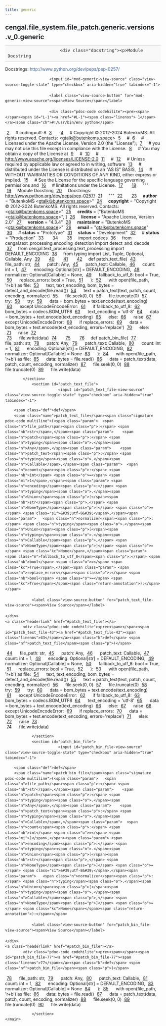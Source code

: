 ```yaml
---
title: generic
---
```


<div>
    <main class="pdoc">
            <section class="module-info">
                    <h1 class="modulename">
cengal<wbr>.file_system<wbr>.file_patch<wbr>.generic<wbr>.versions<wbr>.v_0<wbr>.generic    </h1>

                        <div class="docstring"><p>Module Docstring
Docstrings: <a href="http://www.python.org/dev/peps/pep-0257/">http://www.python.org/dev/peps/pep-0257/</a></p>
</div>

                        <input id="mod-generic-view-source" class="view-source-toggle-state" type="checkbox" aria-hidden="true" tabindex="-1">

                        <label class="view-source-button" for="mod-generic-view-source"><span>View Source</span></label>

                        <div class="pdoc-code codehilite"><pre><span></span><span id="L-1"><a href="#L-1"><span class="linenos"> 1</span></a><span class="ch">#!/usr/bin/env python</span>
</span><span id="L-2"><a href="#L-2"><span class="linenos"> 2</span></a><span class="c1"># coding=utf-8</span>
</span><span id="L-3"><a href="#L-3"><span class="linenos"> 3</span></a>
</span><span id="L-4"><a href="#L-4"><span class="linenos"> 4</span></a><span class="c1"># Copyright © 2012-2024 ButenkoMS. All rights reserved. Contacts: &lt;gtalk@butenkoms.space&gt;</span>
</span><span id="L-5"><a href="#L-5"><span class="linenos"> 5</span></a><span class="c1"># </span>
</span><span id="L-6"><a href="#L-6"><span class="linenos"> 6</span></a><span class="c1"># Licensed under the Apache License, Version 2.0 (the &quot;License&quot;);</span>
</span><span id="L-7"><a href="#L-7"><span class="linenos"> 7</span></a><span class="c1"># you may not use this file except in compliance with the License.</span>
</span><span id="L-8"><a href="#L-8"><span class="linenos"> 8</span></a><span class="c1"># You may obtain a copy of the License at</span>
</span><span id="L-9"><a href="#L-9"><span class="linenos"> 9</span></a><span class="c1"># </span>
</span><span id="L-10"><a href="#L-10"><span class="linenos">10</span></a><span class="c1">#     http://www.apache.org/licenses/LICENSE-2.0</span>
</span><span id="L-11"><a href="#L-11"><span class="linenos">11</span></a><span class="c1"># </span>
</span><span id="L-12"><a href="#L-12"><span class="linenos">12</span></a><span class="c1"># Unless required by applicable law or agreed to in writing, software</span>
</span><span id="L-13"><a href="#L-13"><span class="linenos">13</span></a><span class="c1"># distributed under the License is distributed on an &quot;AS IS&quot; BASIS,</span>
</span><span id="L-14"><a href="#L-14"><span class="linenos">14</span></a><span class="c1"># WITHOUT WARRANTIES OR CONDITIONS OF ANY KIND, either express or implied.</span>
</span><span id="L-15"><a href="#L-15"><span class="linenos">15</span></a><span class="c1"># See the License for the specific language governing permissions and</span>
</span><span id="L-16"><a href="#L-16"><span class="linenos">16</span></a><span class="c1"># limitations under the License.</span>
</span><span id="L-17"><a href="#L-17"><span class="linenos">17</span></a>
</span><span id="L-18"><a href="#L-18"><span class="linenos">18</span></a><span class="sd">&quot;&quot;&quot;</span>
</span><span id="L-19"><a href="#L-19"><span class="linenos">19</span></a><span class="sd">Module Docstring</span>
</span><span id="L-20"><a href="#L-20"><span class="linenos">20</span></a><span class="sd">Docstrings: http://www.python.org/dev/peps/pep-0257/</span>
</span><span id="L-21"><a href="#L-21"><span class="linenos">21</span></a><span class="sd">&quot;&quot;&quot;</span>
</span><span id="L-22"><a href="#L-22"><span class="linenos">22</span></a>
</span><span id="L-23"><a href="#L-23"><span class="linenos">23</span></a><span class="n">__author__</span> <span class="o">=</span> <span class="s2">&quot;ButenkoMS &lt;gtalk@butenkoms.space&gt;&quot;</span>
</span><span id="L-24"><a href="#L-24"><span class="linenos">24</span></a><span class="n">__copyright__</span> <span class="o">=</span> <span class="s2">&quot;Copyright © 2012-2024 ButenkoMS. All rights reserved. Contacts: &lt;gtalk@butenkoms.space&gt;&quot;</span>
</span><span id="L-25"><a href="#L-25"><span class="linenos">25</span></a><span class="n">__credits__</span> <span class="o">=</span> <span class="p">[</span><span class="s2">&quot;ButenkoMS &lt;gtalk@butenkoms.space&gt;&quot;</span><span class="p">,</span> <span class="p">]</span>
</span><span id="L-26"><a href="#L-26"><span class="linenos">26</span></a><span class="n">__license__</span> <span class="o">=</span> <span class="s2">&quot;Apache License, Version 2.0&quot;</span>
</span><span id="L-27"><a href="#L-27"><span class="linenos">27</span></a><span class="n">__version__</span> <span class="o">=</span> <span class="s2">&quot;4.3.4&quot;</span>
</span><span id="L-28"><a href="#L-28"><span class="linenos">28</span></a><span class="n">__maintainer__</span> <span class="o">=</span> <span class="s2">&quot;ButenkoMS &lt;gtalk@butenkoms.space&gt;&quot;</span>
</span><span id="L-29"><a href="#L-29"><span class="linenos">29</span></a><span class="n">__email__</span> <span class="o">=</span> <span class="s2">&quot;gtalk@butenkoms.space&quot;</span>
</span><span id="L-30"><a href="#L-30"><span class="linenos">30</span></a><span class="c1"># __status__ = &quot;Prototype&quot;</span>
</span><span id="L-31"><a href="#L-31"><span class="linenos">31</span></a><span class="n">__status__</span> <span class="o">=</span> <span class="s2">&quot;Development&quot;</span>
</span><span id="L-32"><a href="#L-32"><span class="linenos">32</span></a><span class="c1"># __status__ = &quot;Production&quot;</span>
</span><span id="L-33"><a href="#L-33"><span class="linenos">33</span></a>
</span><span id="L-34"><a href="#L-34"><span class="linenos">34</span></a>
</span><span id="L-35"><a href="#L-35"><span class="linenos">35</span></a><span class="kn">import</span> <span class="nn">codecs</span>
</span><span id="L-36"><a href="#L-36"><span class="linenos">36</span></a><span class="kn">from</span> <span class="nn">cengal.text_processing.encoding_detection</span> <span class="kn">import</span> <span class="n">detect_and_decode</span>
</span><span id="L-37"><a href="#L-37"><span class="linenos">37</span></a><span class="kn">from</span> <span class="nn">cengal.text_processing.text_processing</span> <span class="kn">import</span> <span class="n">DEFAULT_ENCODING</span>
</span><span id="L-38"><a href="#L-38"><span class="linenos">38</span></a><span class="kn">from</span> <span class="nn">typing</span> <span class="kn">import</span> <span class="n">List</span><span class="p">,</span> <span class="n">Tuple</span><span class="p">,</span> <span class="n">Optional</span><span class="p">,</span> <span class="n">Callable</span><span class="p">,</span> <span class="n">Any</span>
</span><span id="L-39"><a href="#L-39"><span class="linenos">39</span></a>
</span><span id="L-40"><a href="#L-40"><span class="linenos">40</span></a>
</span><span id="L-41"><a href="#L-41"><span class="linenos">41</span></a>
</span><span id="L-42"><a href="#L-42"><span class="linenos">42</span></a><span class="k">def</span> <span class="nf">patch_text_file</span><span class="p">(</span>
</span><span id="L-43"><a href="#L-43"><span class="linenos">43</span></a>        <span class="n">file_path</span><span class="p">:</span> <span class="nb">str</span><span class="p">,</span> 
</span><span id="L-44"><a href="#L-44"><span class="linenos">44</span></a>        <span class="n">patch</span><span class="p">:</span> <span class="n">Any</span><span class="p">,</span> 
</span><span id="L-45"><a href="#L-45"><span class="linenos">45</span></a>        <span class="n">patch_text</span><span class="p">:</span> <span class="n">Callable</span><span class="p">,</span> 
</span><span id="L-46"><a href="#L-46"><span class="linenos">46</span></a>        <span class="n">count</span><span class="p">:</span> <span class="nb">int</span> <span class="o">=</span> <span class="mi">1</span><span class="p">,</span> 
</span><span id="L-47"><a href="#L-47"><span class="linenos">47</span></a>        <span class="n">encoding</span><span class="p">:</span> <span class="n">Optional</span><span class="p">[</span><span class="nb">str</span><span class="p">]</span> <span class="o">=</span> <span class="n">DEFAULT_ENCODING</span><span class="p">,</span> 
</span><span id="L-48"><a href="#L-48"><span class="linenos">48</span></a>        <span class="n">normalizer</span><span class="p">:</span> <span class="n">Optional</span><span class="p">[</span><span class="n">Callable</span><span class="p">]</span> <span class="o">=</span> <span class="kc">None</span><span class="p">,</span>
</span><span id="L-49"><a href="#L-49"><span class="linenos">49</span></a>        <span class="n">fallback_to_utf_8</span><span class="p">:</span> <span class="nb">bool</span> <span class="o">=</span> <span class="kc">True</span><span class="p">,</span>
</span><span id="L-50"><a href="#L-50"><span class="linenos">50</span></a>        <span class="n">replace_errors</span><span class="p">:</span> <span class="nb">bool</span> <span class="o">=</span> <span class="kc">True</span><span class="p">,</span>
</span><span id="L-51"><a href="#L-51"><span class="linenos">51</span></a>        <span class="p">):</span>
</span><span id="L-52"><a href="#L-52"><span class="linenos">52</span></a>    <span class="k">with</span> <span class="nb">open</span><span class="p">(</span><span class="n">file_path</span><span class="p">,</span> <span class="s1">&#39;r+b&#39;</span><span class="p">)</span> <span class="k">as</span> <span class="n">file</span><span class="p">:</span>
</span><span id="L-53"><a href="#L-53"><span class="linenos">53</span></a>        <span class="n">text</span><span class="p">,</span> <span class="n">text_encoding</span><span class="p">,</span> <span class="n">bom_bytes</span> <span class="o">=</span> <span class="n">detect_and_decode</span><span class="p">(</span><span class="n">file</span><span class="o">.</span><span class="n">read</span><span class="p">())</span>
</span><span id="L-54"><a href="#L-54"><span class="linenos">54</span></a>        <span class="n">text</span> <span class="o">=</span> <span class="n">patch_text</span><span class="p">(</span><span class="n">text</span><span class="p">,</span> <span class="n">patch</span><span class="p">,</span> <span class="n">count</span><span class="p">,</span> <span class="n">encoding</span><span class="p">,</span> <span class="n">normalizer</span><span class="p">)</span>
</span><span id="L-55"><a href="#L-55"><span class="linenos">55</span></a>        <span class="n">file</span><span class="o">.</span><span class="n">seek</span><span class="p">(</span><span class="mi">0</span><span class="p">,</span> <span class="mi">0</span><span class="p">)</span>
</span><span id="L-56"><a href="#L-56"><span class="linenos">56</span></a>        <span class="n">file</span><span class="o">.</span><span class="n">truncate</span><span class="p">(</span><span class="mi">0</span><span class="p">)</span>
</span><span id="L-57"><a href="#L-57"><span class="linenos">57</span></a>        <span class="k">try</span><span class="p">:</span>
</span><span id="L-58"><a href="#L-58"><span class="linenos">58</span></a>            <span class="k">try</span><span class="p">:</span>
</span><span id="L-59"><a href="#L-59"><span class="linenos">59</span></a>                <span class="n">data</span> <span class="o">=</span> <span class="n">bom_bytes</span> <span class="o">+</span> <span class="n">text</span><span class="o">.</span><span class="n">encode</span><span class="p">(</span><span class="n">text_encoding</span><span class="p">)</span>
</span><span id="L-60"><a href="#L-60"><span class="linenos">60</span></a>            <span class="k">except</span> <span class="ne">UnicodeEncodeError</span><span class="p">:</span>
</span><span id="L-61"><a href="#L-61"><span class="linenos">61</span></a>                <span class="k">if</span> <span class="n">fallback_to_utf_8</span><span class="p">:</span>
</span><span id="L-62"><a href="#L-62"><span class="linenos">62</span></a>                    <span class="n">bom_bytes</span> <span class="o">=</span> <span class="n">codecs</span><span class="o">.</span><span class="n">BOM_UTF8</span>
</span><span id="L-63"><a href="#L-63"><span class="linenos">63</span></a>                    <span class="n">text_encoding</span> <span class="o">=</span> <span class="s1">&#39;utf-8&#39;</span>
</span><span id="L-64"><a href="#L-64"><span class="linenos">64</span></a>                    <span class="n">data</span> <span class="o">=</span> <span class="n">bom_bytes</span> <span class="o">+</span> <span class="n">text</span><span class="o">.</span><span class="n">encode</span><span class="p">(</span><span class="n">text_encoding</span><span class="p">)</span>
</span><span id="L-65"><a href="#L-65"><span class="linenos">65</span></a>                <span class="k">else</span><span class="p">:</span>
</span><span id="L-66"><a href="#L-66"><span class="linenos">66</span></a>                    <span class="k">raise</span>
</span><span id="L-67"><a href="#L-67"><span class="linenos">67</span></a>        <span class="k">except</span> <span class="ne">UnicodeEncodeError</span><span class="p">:</span>
</span><span id="L-68"><a href="#L-68"><span class="linenos">68</span></a>            <span class="k">if</span> <span class="n">replace_errors</span><span class="p">:</span>
</span><span id="L-69"><a href="#L-69"><span class="linenos">69</span></a>                <span class="n">data</span> <span class="o">=</span> <span class="n">bom_bytes</span> <span class="o">+</span> <span class="n">text</span><span class="o">.</span><span class="n">encode</span><span class="p">(</span><span class="n">text_encoding</span><span class="p">,</span> <span class="n">errors</span><span class="o">=</span><span class="s1">&#39;replace&#39;</span><span class="p">)</span>
</span><span id="L-70"><a href="#L-70"><span class="linenos">70</span></a>            <span class="k">else</span><span class="p">:</span>
</span><span id="L-71"><a href="#L-71"><span class="linenos">71</span></a>                <span class="k">raise</span>
</span><span id="L-72"><a href="#L-72"><span class="linenos">72</span></a>        
</span><span id="L-73"><a href="#L-73"><span class="linenos">73</span></a>        <span class="n">file</span><span class="o">.</span><span class="n">write</span><span class="p">(</span><span class="n">data</span><span class="p">)</span>
</span><span id="L-74"><a href="#L-74"><span class="linenos">74</span></a>
</span><span id="L-75"><a href="#L-75"><span class="linenos">75</span></a>
</span><span id="L-76"><a href="#L-76"><span class="linenos">76</span></a><span class="k">def</span> <span class="nf">patch_bin_file</span><span class="p">(</span>
</span><span id="L-77"><a href="#L-77"><span class="linenos">77</span></a>        <span class="n">file_path</span><span class="p">:</span> <span class="nb">str</span><span class="p">,</span> 
</span><span id="L-78"><a href="#L-78"><span class="linenos">78</span></a>        <span class="n">patch</span><span class="p">:</span> <span class="n">Any</span><span class="p">,</span> 
</span><span id="L-79"><a href="#L-79"><span class="linenos">79</span></a>        <span class="n">patch_text</span><span class="p">:</span> <span class="n">Callable</span><span class="p">,</span> 
</span><span id="L-80"><a href="#L-80"><span class="linenos">80</span></a>        <span class="n">count</span><span class="p">:</span> <span class="nb">int</span> <span class="o">=</span> <span class="mi">1</span><span class="p">,</span> 
</span><span id="L-81"><a href="#L-81"><span class="linenos">81</span></a>        <span class="n">encoding</span><span class="p">:</span> <span class="n">Optional</span><span class="p">[</span><span class="nb">str</span><span class="p">]</span> <span class="o">=</span> <span class="n">DEFAULT_ENCODING</span><span class="p">,</span> 
</span><span id="L-82"><a href="#L-82"><span class="linenos">82</span></a>        <span class="n">normalizer</span><span class="p">:</span> <span class="n">Optional</span><span class="p">[</span><span class="n">Callable</span><span class="p">]</span> <span class="o">=</span> <span class="kc">None</span>
</span><span id="L-83"><a href="#L-83"><span class="linenos">83</span></a>        <span class="p">):</span>
</span><span id="L-84"><a href="#L-84"><span class="linenos">84</span></a>    <span class="k">with</span> <span class="nb">open</span><span class="p">(</span><span class="n">file_path</span><span class="p">,</span> <span class="s1">&#39;r+b&#39;</span><span class="p">)</span> <span class="k">as</span> <span class="n">file</span><span class="p">:</span>
</span><span id="L-85"><a href="#L-85"><span class="linenos">85</span></a>        <span class="n">data</span><span class="p">:</span> <span class="nb">bytes</span> <span class="o">=</span> <span class="n">file</span><span class="o">.</span><span class="n">read</span><span class="p">()</span>
</span><span id="L-86"><a href="#L-86"><span class="linenos">86</span></a>        <span class="n">data</span> <span class="o">=</span> <span class="n">patch_text</span><span class="p">(</span><span class="n">data</span><span class="p">,</span> <span class="n">patch</span><span class="p">,</span> <span class="n">count</span><span class="p">,</span> <span class="n">encoding</span><span class="p">,</span> <span class="n">normalizer</span><span class="p">)</span>
</span><span id="L-87"><a href="#L-87"><span class="linenos">87</span></a>        <span class="n">file</span><span class="o">.</span><span class="n">seek</span><span class="p">(</span><span class="mi">0</span><span class="p">,</span> <span class="mi">0</span><span class="p">)</span>
</span><span id="L-88"><a href="#L-88"><span class="linenos">88</span></a>        <span class="n">file</span><span class="o">.</span><span class="n">truncate</span><span class="p">(</span><span class="mi">0</span><span class="p">)</span>
</span><span id="L-89"><a href="#L-89"><span class="linenos">89</span></a>        <span class="n">file</span><span class="o">.</span><span class="n">write</span><span class="p">(</span><span class="n">data</span><span class="p">)</span>
</span></pre></div>


            </section>
                <section id="patch_text_file">
                            <input id="patch_text_file-view-source" class="view-source-toggle-state" type="checkbox" aria-hidden="true" tabindex="-1">
<div class="attr function">
            
        <span class="def">def</span>
        <span class="name">patch_text_file</span><span class="signature pdoc-code multiline">(<span class="param">	<span class="n">file_path</span><span class="p">:</span> <span class="nb">str</span>,</span><span class="param">	<span class="n">patch</span><span class="p">:</span> <span class="n">typing</span><span class="o">.</span><span class="n">Any</span>,</span><span class="param">	<span class="n">patch_text</span><span class="p">:</span> <span class="n">typing</span><span class="o">.</span><span class="n">Callable</span>,</span><span class="param">	<span class="n">count</span><span class="p">:</span> <span class="nb">int</span> <span class="o">=</span> <span class="mi">1</span>,</span><span class="param">	<span class="n">encoding</span><span class="p">:</span> <span class="n">typing</span><span class="o">.</span><span class="n">Union</span><span class="p">[</span><span class="nb">str</span><span class="p">,</span> <span class="n">NoneType</span><span class="p">]</span> <span class="o">=</span> <span class="s1">&#39;utf-8&#39;</span>,</span><span class="param">	<span class="n">normalizer</span><span class="p">:</span> <span class="n">typing</span><span class="o">.</span><span class="n">Union</span><span class="p">[</span><span class="n">typing</span><span class="o">.</span><span class="n">Callable</span><span class="p">,</span> <span class="n">NoneType</span><span class="p">]</span> <span class="o">=</span> <span class="kc">None</span>,</span><span class="param">	<span class="n">fallback_to_utf_8</span><span class="p">:</span> <span class="nb">bool</span> <span class="o">=</span> <span class="kc">True</span>,</span><span class="param">	<span class="n">replace_errors</span><span class="p">:</span> <span class="nb">bool</span> <span class="o">=</span> <span class="kc">True</span></span><span class="return-annotation">):</span></span>

                <label class="view-source-button" for="patch_text_file-view-source"><span>View Source</span></label>

    </div>
    <a class="headerlink" href="#patch_text_file"></a>
            <div class="pdoc-code codehilite"><pre><span></span><span id="patch_text_file-43"><a href="#patch_text_file-43"><span class="linenos">43</span></a><span class="k">def</span> <span class="nf">patch_text_file</span><span class="p">(</span>
</span><span id="patch_text_file-44"><a href="#patch_text_file-44"><span class="linenos">44</span></a>        <span class="n">file_path</span><span class="p">:</span> <span class="nb">str</span><span class="p">,</span> 
</span><span id="patch_text_file-45"><a href="#patch_text_file-45"><span class="linenos">45</span></a>        <span class="n">patch</span><span class="p">:</span> <span class="n">Any</span><span class="p">,</span> 
</span><span id="patch_text_file-46"><a href="#patch_text_file-46"><span class="linenos">46</span></a>        <span class="n">patch_text</span><span class="p">:</span> <span class="n">Callable</span><span class="p">,</span> 
</span><span id="patch_text_file-47"><a href="#patch_text_file-47"><span class="linenos">47</span></a>        <span class="n">count</span><span class="p">:</span> <span class="nb">int</span> <span class="o">=</span> <span class="mi">1</span><span class="p">,</span> 
</span><span id="patch_text_file-48"><a href="#patch_text_file-48"><span class="linenos">48</span></a>        <span class="n">encoding</span><span class="p">:</span> <span class="n">Optional</span><span class="p">[</span><span class="nb">str</span><span class="p">]</span> <span class="o">=</span> <span class="n">DEFAULT_ENCODING</span><span class="p">,</span> 
</span><span id="patch_text_file-49"><a href="#patch_text_file-49"><span class="linenos">49</span></a>        <span class="n">normalizer</span><span class="p">:</span> <span class="n">Optional</span><span class="p">[</span><span class="n">Callable</span><span class="p">]</span> <span class="o">=</span> <span class="kc">None</span><span class="p">,</span>
</span><span id="patch_text_file-50"><a href="#patch_text_file-50"><span class="linenos">50</span></a>        <span class="n">fallback_to_utf_8</span><span class="p">:</span> <span class="nb">bool</span> <span class="o">=</span> <span class="kc">True</span><span class="p">,</span>
</span><span id="patch_text_file-51"><a href="#patch_text_file-51"><span class="linenos">51</span></a>        <span class="n">replace_errors</span><span class="p">:</span> <span class="nb">bool</span> <span class="o">=</span> <span class="kc">True</span><span class="p">,</span>
</span><span id="patch_text_file-52"><a href="#patch_text_file-52"><span class="linenos">52</span></a>        <span class="p">):</span>
</span><span id="patch_text_file-53"><a href="#patch_text_file-53"><span class="linenos">53</span></a>    <span class="k">with</span> <span class="nb">open</span><span class="p">(</span><span class="n">file_path</span><span class="p">,</span> <span class="s1">&#39;r+b&#39;</span><span class="p">)</span> <span class="k">as</span> <span class="n">file</span><span class="p">:</span>
</span><span id="patch_text_file-54"><a href="#patch_text_file-54"><span class="linenos">54</span></a>        <span class="n">text</span><span class="p">,</span> <span class="n">text_encoding</span><span class="p">,</span> <span class="n">bom_bytes</span> <span class="o">=</span> <span class="n">detect_and_decode</span><span class="p">(</span><span class="n">file</span><span class="o">.</span><span class="n">read</span><span class="p">())</span>
</span><span id="patch_text_file-55"><a href="#patch_text_file-55"><span class="linenos">55</span></a>        <span class="n">text</span> <span class="o">=</span> <span class="n">patch_text</span><span class="p">(</span><span class="n">text</span><span class="p">,</span> <span class="n">patch</span><span class="p">,</span> <span class="n">count</span><span class="p">,</span> <span class="n">encoding</span><span class="p">,</span> <span class="n">normalizer</span><span class="p">)</span>
</span><span id="patch_text_file-56"><a href="#patch_text_file-56"><span class="linenos">56</span></a>        <span class="n">file</span><span class="o">.</span><span class="n">seek</span><span class="p">(</span><span class="mi">0</span><span class="p">,</span> <span class="mi">0</span><span class="p">)</span>
</span><span id="patch_text_file-57"><a href="#patch_text_file-57"><span class="linenos">57</span></a>        <span class="n">file</span><span class="o">.</span><span class="n">truncate</span><span class="p">(</span><span class="mi">0</span><span class="p">)</span>
</span><span id="patch_text_file-58"><a href="#patch_text_file-58"><span class="linenos">58</span></a>        <span class="k">try</span><span class="p">:</span>
</span><span id="patch_text_file-59"><a href="#patch_text_file-59"><span class="linenos">59</span></a>            <span class="k">try</span><span class="p">:</span>
</span><span id="patch_text_file-60"><a href="#patch_text_file-60"><span class="linenos">60</span></a>                <span class="n">data</span> <span class="o">=</span> <span class="n">bom_bytes</span> <span class="o">+</span> <span class="n">text</span><span class="o">.</span><span class="n">encode</span><span class="p">(</span><span class="n">text_encoding</span><span class="p">)</span>
</span><span id="patch_text_file-61"><a href="#patch_text_file-61"><span class="linenos">61</span></a>            <span class="k">except</span> <span class="ne">UnicodeEncodeError</span><span class="p">:</span>
</span><span id="patch_text_file-62"><a href="#patch_text_file-62"><span class="linenos">62</span></a>                <span class="k">if</span> <span class="n">fallback_to_utf_8</span><span class="p">:</span>
</span><span id="patch_text_file-63"><a href="#patch_text_file-63"><span class="linenos">63</span></a>                    <span class="n">bom_bytes</span> <span class="o">=</span> <span class="n">codecs</span><span class="o">.</span><span class="n">BOM_UTF8</span>
</span><span id="patch_text_file-64"><a href="#patch_text_file-64"><span class="linenos">64</span></a>                    <span class="n">text_encoding</span> <span class="o">=</span> <span class="s1">&#39;utf-8&#39;</span>
</span><span id="patch_text_file-65"><a href="#patch_text_file-65"><span class="linenos">65</span></a>                    <span class="n">data</span> <span class="o">=</span> <span class="n">bom_bytes</span> <span class="o">+</span> <span class="n">text</span><span class="o">.</span><span class="n">encode</span><span class="p">(</span><span class="n">text_encoding</span><span class="p">)</span>
</span><span id="patch_text_file-66"><a href="#patch_text_file-66"><span class="linenos">66</span></a>                <span class="k">else</span><span class="p">:</span>
</span><span id="patch_text_file-67"><a href="#patch_text_file-67"><span class="linenos">67</span></a>                    <span class="k">raise</span>
</span><span id="patch_text_file-68"><a href="#patch_text_file-68"><span class="linenos">68</span></a>        <span class="k">except</span> <span class="ne">UnicodeEncodeError</span><span class="p">:</span>
</span><span id="patch_text_file-69"><a href="#patch_text_file-69"><span class="linenos">69</span></a>            <span class="k">if</span> <span class="n">replace_errors</span><span class="p">:</span>
</span><span id="patch_text_file-70"><a href="#patch_text_file-70"><span class="linenos">70</span></a>                <span class="n">data</span> <span class="o">=</span> <span class="n">bom_bytes</span> <span class="o">+</span> <span class="n">text</span><span class="o">.</span><span class="n">encode</span><span class="p">(</span><span class="n">text_encoding</span><span class="p">,</span> <span class="n">errors</span><span class="o">=</span><span class="s1">&#39;replace&#39;</span><span class="p">)</span>
</span><span id="patch_text_file-71"><a href="#patch_text_file-71"><span class="linenos">71</span></a>            <span class="k">else</span><span class="p">:</span>
</span><span id="patch_text_file-72"><a href="#patch_text_file-72"><span class="linenos">72</span></a>                <span class="k">raise</span>
</span><span id="patch_text_file-73"><a href="#patch_text_file-73"><span class="linenos">73</span></a>        
</span><span id="patch_text_file-74"><a href="#patch_text_file-74"><span class="linenos">74</span></a>        <span class="n">file</span><span class="o">.</span><span class="n">write</span><span class="p">(</span><span class="n">data</span><span class="p">)</span>
</span></pre></div>


    

                </section>
                <section id="patch_bin_file">
                            <input id="patch_bin_file-view-source" class="view-source-toggle-state" type="checkbox" aria-hidden="true" tabindex="-1">
<div class="attr function">
            
        <span class="def">def</span>
        <span class="name">patch_bin_file</span><span class="signature pdoc-code multiline">(<span class="param">	<span class="n">file_path</span><span class="p">:</span> <span class="nb">str</span>,</span><span class="param">	<span class="n">patch</span><span class="p">:</span> <span class="n">typing</span><span class="o">.</span><span class="n">Any</span>,</span><span class="param">	<span class="n">patch_text</span><span class="p">:</span> <span class="n">typing</span><span class="o">.</span><span class="n">Callable</span>,</span><span class="param">	<span class="n">count</span><span class="p">:</span> <span class="nb">int</span> <span class="o">=</span> <span class="mi">1</span>,</span><span class="param">	<span class="n">encoding</span><span class="p">:</span> <span class="n">typing</span><span class="o">.</span><span class="n">Union</span><span class="p">[</span><span class="nb">str</span><span class="p">,</span> <span class="n">NoneType</span><span class="p">]</span> <span class="o">=</span> <span class="s1">&#39;utf-8&#39;</span>,</span><span class="param">	<span class="n">normalizer</span><span class="p">:</span> <span class="n">typing</span><span class="o">.</span><span class="n">Union</span><span class="p">[</span><span class="n">typing</span><span class="o">.</span><span class="n">Callable</span><span class="p">,</span> <span class="n">NoneType</span><span class="p">]</span> <span class="o">=</span> <span class="kc">None</span></span><span class="return-annotation">):</span></span>

                <label class="view-source-button" for="patch_bin_file-view-source"><span>View Source</span></label>

    </div>
    <a class="headerlink" href="#patch_bin_file"></a>
            <div class="pdoc-code codehilite"><pre><span></span><span id="patch_bin_file-77"><a href="#patch_bin_file-77"><span class="linenos">77</span></a><span class="k">def</span> <span class="nf">patch_bin_file</span><span class="p">(</span>
</span><span id="patch_bin_file-78"><a href="#patch_bin_file-78"><span class="linenos">78</span></a>        <span class="n">file_path</span><span class="p">:</span> <span class="nb">str</span><span class="p">,</span> 
</span><span id="patch_bin_file-79"><a href="#patch_bin_file-79"><span class="linenos">79</span></a>        <span class="n">patch</span><span class="p">:</span> <span class="n">Any</span><span class="p">,</span> 
</span><span id="patch_bin_file-80"><a href="#patch_bin_file-80"><span class="linenos">80</span></a>        <span class="n">patch_text</span><span class="p">:</span> <span class="n">Callable</span><span class="p">,</span> 
</span><span id="patch_bin_file-81"><a href="#patch_bin_file-81"><span class="linenos">81</span></a>        <span class="n">count</span><span class="p">:</span> <span class="nb">int</span> <span class="o">=</span> <span class="mi">1</span><span class="p">,</span> 
</span><span id="patch_bin_file-82"><a href="#patch_bin_file-82"><span class="linenos">82</span></a>        <span class="n">encoding</span><span class="p">:</span> <span class="n">Optional</span><span class="p">[</span><span class="nb">str</span><span class="p">]</span> <span class="o">=</span> <span class="n">DEFAULT_ENCODING</span><span class="p">,</span> 
</span><span id="patch_bin_file-83"><a href="#patch_bin_file-83"><span class="linenos">83</span></a>        <span class="n">normalizer</span><span class="p">:</span> <span class="n">Optional</span><span class="p">[</span><span class="n">Callable</span><span class="p">]</span> <span class="o">=</span> <span class="kc">None</span>
</span><span id="patch_bin_file-84"><a href="#patch_bin_file-84"><span class="linenos">84</span></a>        <span class="p">):</span>
</span><span id="patch_bin_file-85"><a href="#patch_bin_file-85"><span class="linenos">85</span></a>    <span class="k">with</span> <span class="nb">open</span><span class="p">(</span><span class="n">file_path</span><span class="p">,</span> <span class="s1">&#39;r+b&#39;</span><span class="p">)</span> <span class="k">as</span> <span class="n">file</span><span class="p">:</span>
</span><span id="patch_bin_file-86"><a href="#patch_bin_file-86"><span class="linenos">86</span></a>        <span class="n">data</span><span class="p">:</span> <span class="nb">bytes</span> <span class="o">=</span> <span class="n">file</span><span class="o">.</span><span class="n">read</span><span class="p">()</span>
</span><span id="patch_bin_file-87"><a href="#patch_bin_file-87"><span class="linenos">87</span></a>        <span class="n">data</span> <span class="o">=</span> <span class="n">patch_text</span><span class="p">(</span><span class="n">data</span><span class="p">,</span> <span class="n">patch</span><span class="p">,</span> <span class="n">count</span><span class="p">,</span> <span class="n">encoding</span><span class="p">,</span> <span class="n">normalizer</span><span class="p">)</span>
</span><span id="patch_bin_file-88"><a href="#patch_bin_file-88"><span class="linenos">88</span></a>        <span class="n">file</span><span class="o">.</span><span class="n">seek</span><span class="p">(</span><span class="mi">0</span><span class="p">,</span> <span class="mi">0</span><span class="p">)</span>
</span><span id="patch_bin_file-89"><a href="#patch_bin_file-89"><span class="linenos">89</span></a>        <span class="n">file</span><span class="o">.</span><span class="n">truncate</span><span class="p">(</span><span class="mi">0</span><span class="p">)</span>
</span><span id="patch_bin_file-90"><a href="#patch_bin_file-90"><span class="linenos">90</span></a>        <span class="n">file</span><span class="o">.</span><span class="n">write</span><span class="p">(</span><span class="n">data</span><span class="p">)</span>
</span></pre></div>


    

                </section>
    </main>


<style>pre{line-height:125%;}span.linenos{color:inherit; background-color:transparent; padding-left:5px; padding-right:20px;}.pdoc-code .hll{background-color:#ffffcc}.pdoc-code{background:#f8f8f8;}.pdoc-code .c{color:#3D7B7B; font-style:italic}.pdoc-code .err{border:1px solid #FF0000}.pdoc-code .k{color:#008000; font-weight:bold}.pdoc-code .o{color:#666666}.pdoc-code .ch{color:#3D7B7B; font-style:italic}.pdoc-code .cm{color:#3D7B7B; font-style:italic}.pdoc-code .cp{color:#9C6500}.pdoc-code .cpf{color:#3D7B7B; font-style:italic}.pdoc-code .c1{color:#3D7B7B; font-style:italic}.pdoc-code .cs{color:#3D7B7B; font-style:italic}.pdoc-code .gd{color:#A00000}.pdoc-code .ge{font-style:italic}.pdoc-code .gr{color:#E40000}.pdoc-code .gh{color:#000080; font-weight:bold}.pdoc-code .gi{color:#008400}.pdoc-code .go{color:#717171}.pdoc-code .gp{color:#000080; font-weight:bold}.pdoc-code .gs{font-weight:bold}.pdoc-code .gu{color:#800080; font-weight:bold}.pdoc-code .gt{color:#0044DD}.pdoc-code .kc{color:#008000; font-weight:bold}.pdoc-code .kd{color:#008000; font-weight:bold}.pdoc-code .kn{color:#008000; font-weight:bold}.pdoc-code .kp{color:#008000}.pdoc-code .kr{color:#008000; font-weight:bold}.pdoc-code .kt{color:#B00040}.pdoc-code .m{color:#666666}.pdoc-code .s{color:#BA2121}.pdoc-code .na{color:#687822}.pdoc-code .nb{color:#008000}.pdoc-code .nc{color:#0000FF; font-weight:bold}.pdoc-code .no{color:#880000}.pdoc-code .nd{color:#AA22FF}.pdoc-code .ni{color:#717171; font-weight:bold}.pdoc-code .ne{color:#CB3F38; font-weight:bold}.pdoc-code .nf{color:#0000FF}.pdoc-code .nl{color:#767600}.pdoc-code .nn{color:#0000FF; font-weight:bold}.pdoc-code .nt{color:#008000; font-weight:bold}.pdoc-code .nv{color:#19177C}.pdoc-code .ow{color:#AA22FF; font-weight:bold}.pdoc-code .w{color:#bbbbbb}.pdoc-code .mb{color:#666666}.pdoc-code .mf{color:#666666}.pdoc-code .mh{color:#666666}.pdoc-code .mi{color:#666666}.pdoc-code .mo{color:#666666}.pdoc-code .sa{color:#BA2121}.pdoc-code .sb{color:#BA2121}.pdoc-code .sc{color:#BA2121}.pdoc-code .dl{color:#BA2121}.pdoc-code .sd{color:#BA2121; font-style:italic}.pdoc-code .s2{color:#BA2121}.pdoc-code .se{color:#AA5D1F; font-weight:bold}.pdoc-code .sh{color:#BA2121}.pdoc-code .si{color:#A45A77; font-weight:bold}.pdoc-code .sx{color:#008000}.pdoc-code .sr{color:#A45A77}.pdoc-code .s1{color:#BA2121}.pdoc-code .ss{color:#19177C}.pdoc-code .bp{color:#008000}.pdoc-code .fm{color:#0000FF}.pdoc-code .vc{color:#19177C}.pdoc-code .vg{color:#19177C}.pdoc-code .vi{color:#19177C}.pdoc-code .vm{color:#19177C}.pdoc-code .il{color:#666666}</style>
<style>:root{--pdoc-background:#fff;}.pdoc{--text:#212529;--muted:#6c757d;--link:#3660a5;--link-hover:#1659c5;--code:#f8f8f8;--active:#fff598;--accent:#eee;--accent2:#c1c1c1;--nav-hover:rgba(255, 255, 255, 0.5);--name:#0066BB;--def:#008800;--annotation:#007020;}</style>
<style>.pdoc{color:var(--text);box-sizing:border-box;line-height:1.5;background:none;}.pdoc .pdoc-button{cursor:pointer;display:inline-block;border:solid black 1px;border-radius:2px;font-size:.75rem;padding:calc(0.5em - 1px) 1em;transition:100ms all;}.pdoc .pdoc-alert{padding:1rem 1rem 1rem calc(1.5rem + 24px);border:1px solid transparent;border-radius:.25rem;background-repeat:no-repeat;background-position:1rem center;margin-bottom:1rem;}.pdoc .pdoc-alert > *:last-child{margin-bottom:0;}.pdoc .pdoc-alert-note {color:#084298;background-color:#cfe2ff;border-color:#b6d4fe;background-image:url("data:image/svg+xml,%3Csvg%20xmlns%3D%22http%3A//www.w3.org/2000/svg%22%20width%3D%2224%22%20height%3D%2224%22%20fill%3D%22%23084298%22%20viewBox%3D%220%200%2016%2016%22%3E%3Cpath%20d%3D%22M8%2016A8%208%200%201%200%208%200a8%208%200%200%200%200%2016zm.93-9.412-1%204.705c-.07.34.029.533.304.533.194%200%20.487-.07.686-.246l-.088.416c-.287.346-.92.598-1.465.598-.703%200-1.002-.422-.808-1.319l.738-3.468c.064-.293.006-.399-.287-.47l-.451-.081.082-.381%202.29-.287zM8%205.5a1%201%200%201%201%200-2%201%201%200%200%201%200%202z%22/%3E%3C/svg%3E");}.pdoc .pdoc-alert-warning{color:#664d03;background-color:#fff3cd;border-color:#ffecb5;background-image:url("data:image/svg+xml,%3Csvg%20xmlns%3D%22http%3A//www.w3.org/2000/svg%22%20width%3D%2224%22%20height%3D%2224%22%20fill%3D%22%23664d03%22%20viewBox%3D%220%200%2016%2016%22%3E%3Cpath%20d%3D%22M8.982%201.566a1.13%201.13%200%200%200-1.96%200L.165%2013.233c-.457.778.091%201.767.98%201.767h13.713c.889%200%201.438-.99.98-1.767L8.982%201.566zM8%205c.535%200%20.954.462.9.995l-.35%203.507a.552.552%200%200%201-1.1%200L7.1%205.995A.905.905%200%200%201%208%205zm.002%206a1%201%200%201%201%200%202%201%201%200%200%201%200-2z%22/%3E%3C/svg%3E");}.pdoc .pdoc-alert-danger{color:#842029;background-color:#f8d7da;border-color:#f5c2c7;background-image:url("data:image/svg+xml,%3Csvg%20xmlns%3D%22http%3A//www.w3.org/2000/svg%22%20width%3D%2224%22%20height%3D%2224%22%20fill%3D%22%23842029%22%20viewBox%3D%220%200%2016%2016%22%3E%3Cpath%20d%3D%22M5.52.359A.5.5%200%200%201%206%200h4a.5.5%200%200%201%20.474.658L8.694%206H12.5a.5.5%200%200%201%20.395.807l-7%209a.5.5%200%200%201-.873-.454L6.823%209.5H3.5a.5.5%200%200%201-.48-.641l2.5-8.5z%22/%3E%3C/svg%3E");}.pdoc .visually-hidden{position:absolute !important;width:1px !important;height:1px !important;padding:0 !important;margin:-1px !important;overflow:hidden !important;clip:rect(0, 0, 0, 0) !important;white-space:nowrap !important;border:0 !important;}.pdoc h1, .pdoc h2, .pdoc h3{font-weight:300;margin:.3em 0;padding:.2em 0;}.pdoc > section:not(.module-info) h1{font-size:1.5rem;font-weight:500;}.pdoc > section:not(.module-info) h2{font-size:1.4rem;font-weight:500;}.pdoc > section:not(.module-info) h3{font-size:1.3rem;font-weight:500;}.pdoc > section:not(.module-info) h4{font-size:1.2rem;}.pdoc > section:not(.module-info) h5{font-size:1.1rem;}.pdoc a{text-decoration:none;color:var(--link);}.pdoc a:hover{color:var(--link-hover);}.pdoc blockquote{margin-left:2rem;}.pdoc pre{border-top:1px solid var(--accent2);border-bottom:1px solid var(--accent2);margin-top:0;margin-bottom:1em;padding:.5rem 0 .5rem .5rem;overflow-x:auto;background-color:var(--code);}.pdoc code{color:var(--text);padding:.2em .4em;margin:0;font-size:85%;background-color:var(--accent);border-radius:6px;}.pdoc a > code{color:inherit;}.pdoc pre > code{display:inline-block;font-size:inherit;background:none;border:none;padding:0;}.pdoc > section:not(.module-info){margin-bottom:1.5rem;}.pdoc .modulename{margin-top:0;font-weight:bold;}.pdoc .modulename a{color:var(--link);transition:100ms all;}.pdoc .git-button{float:right;border:solid var(--link) 1px;}.pdoc .git-button:hover{background-color:var(--link);color:var(--pdoc-background);}.view-source-toggle-state,.view-source-toggle-state ~ .pdoc-code{display:none;}.view-source-toggle-state:checked ~ .pdoc-code{display:block;}.view-source-button{display:inline-block;float:right;font-size:.75rem;line-height:1.5rem;color:var(--muted);padding:0 .4rem 0 1.3rem;cursor:pointer;text-indent:-2px;}.view-source-button > span{visibility:hidden;}.module-info .view-source-button{float:none;display:flex;justify-content:flex-end;margin:-1.2rem .4rem -.2rem 0;}.view-source-button::before{position:absolute;content:"View Source";display:list-item;list-style-type:disclosure-closed;}.view-source-toggle-state:checked ~ .attr .view-source-button::before,.view-source-toggle-state:checked ~ .view-source-button::before{list-style-type:disclosure-open;}.pdoc .docstring{margin-bottom:1.5rem;}.pdoc section:not(.module-info) .docstring{margin-left:clamp(0rem, 5vw - 2rem, 1rem);}.pdoc .docstring .pdoc-code{margin-left:1em;margin-right:1em;}.pdoc h1:target,.pdoc h2:target,.pdoc h3:target,.pdoc h4:target,.pdoc h5:target,.pdoc h6:target,.pdoc .pdoc-code > pre > span:target{background-color:var(--active);box-shadow:-1rem 0 0 0 var(--active);}.pdoc .pdoc-code > pre > span:target{display:block;}.pdoc div:target > .attr,.pdoc section:target > .attr,.pdoc dd:target > a{background-color:var(--active);}.pdoc *{scroll-margin:2rem;}.pdoc .pdoc-code .linenos{user-select:none;}.pdoc .attr:hover{filter:contrast(0.95);}.pdoc section, .pdoc .classattr{position:relative;}.pdoc .headerlink{--width:clamp(1rem, 3vw, 2rem);position:absolute;top:0;left:calc(0rem - var(--width));transition:all 100ms ease-in-out;opacity:0;}.pdoc .headerlink::before{content:"#";display:block;text-align:center;width:var(--width);height:2.3rem;line-height:2.3rem;font-size:1.5rem;}.pdoc .attr:hover ~ .headerlink,.pdoc *:target > .headerlink,.pdoc .headerlink:hover{opacity:1;}.pdoc .attr{display:block;margin:.5rem 0 .5rem;padding:.4rem .4rem .4rem 1rem;background-color:var(--accent);overflow-x:auto;}.pdoc .classattr{margin-left:2rem;}.pdoc .name{color:var(--name);font-weight:bold;}.pdoc .def{color:var(--def);font-weight:bold;}.pdoc .signature{background-color:transparent;}.pdoc .param, .pdoc .return-annotation{white-space:pre;}.pdoc .signature.multiline .param{display:block;}.pdoc .signature.condensed .param{display:inline-block;}.pdoc .annotation{color:var(--annotation);}.pdoc .view-value-toggle-state,.pdoc .view-value-toggle-state ~ .default_value{display:none;}.pdoc .view-value-toggle-state:checked ~ .default_value{display:inherit;}.pdoc .view-value-button{font-size:.5rem;vertical-align:middle;border-style:dashed;margin-top:-0.1rem;}.pdoc .view-value-button:hover{background:white;}.pdoc .view-value-button::before{content:"show";text-align:center;width:2.2em;display:inline-block;}.pdoc .view-value-toggle-state:checked ~ .view-value-button::before{content:"hide";}.pdoc .inherited{margin-left:2rem;}.pdoc .inherited dt{font-weight:700;}.pdoc .inherited dt, .pdoc .inherited dd{display:inline;margin-left:0;margin-bottom:.5rem;}.pdoc .inherited dd:not(:last-child):after{content:", ";}.pdoc .inherited .class:before{content:"class ";}.pdoc .inherited .function a:after{content:"()";}.pdoc .search-result .docstring{overflow:auto;max-height:25vh;}.pdoc .search-result.focused > .attr{background-color:var(--active);}.pdoc .attribution{margin-top:2rem;display:block;opacity:0.5;transition:all 200ms;filter:grayscale(100%);}.pdoc .attribution:hover{opacity:1;filter:grayscale(0%);}.pdoc .attribution img{margin-left:5px;height:35px;vertical-align:middle;width:70px;transition:all 200ms;}.pdoc table{display:block;width:max-content;max-width:100%;overflow:auto;margin-bottom:1rem;}.pdoc table th{font-weight:600;}.pdoc table th, .pdoc table td{padding:6px 13px;border:1px solid var(--accent2);}</style></div>